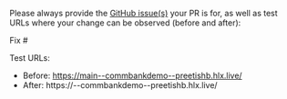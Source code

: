 Please always provide the [GitHub issue(s)](../issues) your PR is for, as well as test URLs where your change can be observed (before and after):

Fix #<gh-issue-id>

Test URLs:
- Before: https://main--commbankdemo--preetishb.hlx.live/
- After: https://<branch>--commbankdemo--preetishb.hlx.live/
